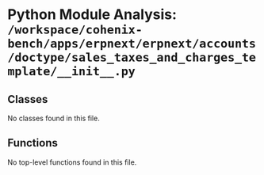 # Python Module Analysis: `/workspace/cohenix-bench/apps/erpnext/erpnext/accounts/doctype/sales_taxes_and_charges_template/__init__.py`

## Classes

No classes found in this file.


## Functions

No top-level functions found in this file.
